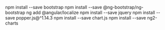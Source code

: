 npm install --save bootstrap
npm install --save @ng-bootstrap/ng-bootstrap
ng add @angular/localize
npm install --save jquery
npm install --save popper.js@^1.14.3
npm install --save chart.js
npm install --save ng2-charts